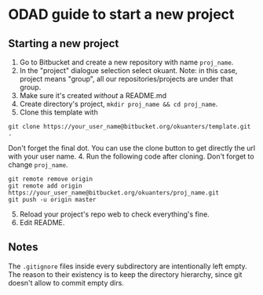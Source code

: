 # ODAD guide to start a new project

## Starting a new project

1. Go to Bitbucket and create a new repository with name `proj_name`.
  1. In the "project" dialogue selection select okuant.
Note: in this case, project means "group", all our repositories/projects are under that group.
  2. Make sure it's created *without* a README.md
2. Create directory's project,  `mkdir proj_name && cd proj_name`.
3. Clone this template with
```
git clone https://your_user_name@bitbucket.org/okuanters/template.git .
```
Don't forget the final dot. You can use the clone button to get directly the url with your user name.
4. Run the following code after cloning. Don't forget to change `proj_name`.
```
git remote remove origin
git remote add origin https://your_user_name@bitbucket.org/okuanters/proj_name.git
git push -u origin master
```
5. Reload your project's repo web to check everything's fine.
6. Edit README.

## Notes
The `.gitignore` files inside every subdirectory are intentionally left empty.
The reason to their existency is to keep the directory hierarchy, since git doesn't allow to commit empty dirs.
